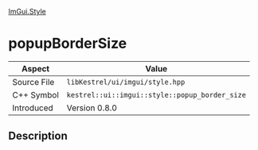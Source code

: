 [ImGui.Style](index.md)
# popupBorderSize
| Aspect | Value |
| --- | --- |
| Source File | `libKestrel/ui/imgui/style.hpp` |
| C++ Symbol | `kestrel::ui::imgui::style::popup_border_size` |
| Introduced | Version 0.8.0 |
## Description
